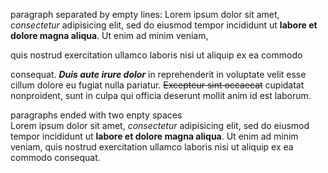paragraph separated by empty lines:
Lorem ipsum dolor sit amet, *consectetur* adipisicing elit, sed do eiusmod
tempor incididunt ut **labore et dolore magna aliqua**. Ut enim ad minim veniam,
 
quis nostrud exercitation ullamco laboris nisi ut aliquip ex ea commodo
 
consequat. ***Duis aute irure dolor*** in reprehenderit in voluptate velit esse
cillum dolore eu fugiat nulla pariatur. ~~Excepteur sint occaecat~~ cupidatat nonproident, sunt in culpa qui officia deserunt mollit anim id est laborum.
 
paragraphs ended with two enpty spaces  
Lorem ipsum dolor sit amet, *consectetur* adipisicing elit, sed do eiusmod  
tempor incididunt ut **labore et dolore magna aliqua**. Ut enim ad minim veniam,
quis nostrud exercitation ullamco laboris nisi ut aliquip ex ea commodo
consequat. 
 
